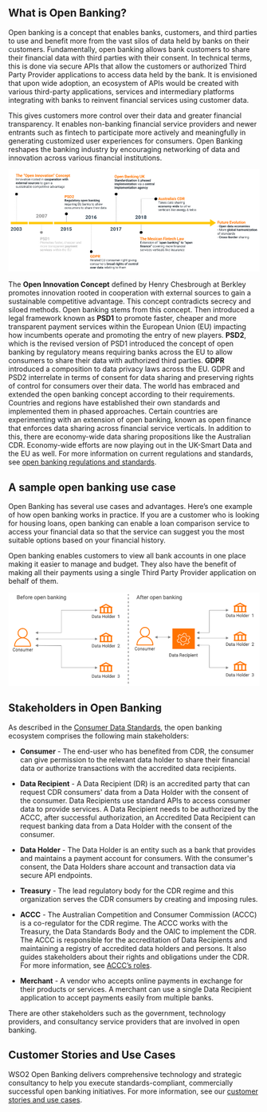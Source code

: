 ## What is Open Banking?

Open banking is a concept that enables banks, customers, and third parties to use and benefit more from the vast silos 
of data held by banks on their customers. Fundamentally, open banking allows bank customers to share their financial 
data with third parties with their consent. In technical terms, this is done via secure APIs that allow the customers 
or authorized Third Party Provider applications to access data held by the bank. It is envisioned that upon wide 
adoption, an ecosystem of APIs would be created with various third-party applications, services and intermediary platforms
integrating with banks to reinvent financial services using customer data.

This gives customers more control over their data and greater financial transparency. It enables non-banking financial 
service providers and newer entrants such as fintech to participate more actively and meaningfully in generating 
customized user experiences for consumers. Open Banking reshapes the banking industry by encouraging networking of data 
and innovation across various financial institutions.

![conceptual evolution of ob](../assets/img/get-started/open-banking/conceptual-evolution-of-open-banking-globally.png)

The **Open Innovation Concept** defined by Henry Chesbrough at Berkley promotes innovation rooted in cooperation with 
external sources to gain a sustainable competitive advantage. This concept contradicts secrecy and siloed methods. 
Open banking stems from this concept.  Then introduced a legal framework known as **PSD1** to promote faster, cheaper and 
more transparent payment services within the European Union (EU) impacting how incumbents operate and promoting the 
entry of new players. **PSD2**, which is the revised version of PSD1 introduced the concept of open banking by regulatory 
means requiring banks across the EU to allow consumers to share their data with authorized third parties. **GDPR** 
introduced a composition to data privacy laws across the EU. GDPR and PSD2 interrelate in terms of consent for data 
sharing and preserving rights of control for consumers over their data. The world has embraced and extended the open 
banking concept according to their requirements. Countries and regions have established their own standards and 
implemented them in phased approaches. Certain countries are experimenting with an extension of open banking, known 
as open finance that enforces data sharing across financial service verticals. In addition to this, there are 
economy-wide data sharing propositions like the Australian CDR.  Economy-wide efforts are now playing out in the 
UK-Smart Data and the EU as well. For more information on current regulations and standards, see 
[open banking regulations and standards](regulations-and-standards.md).

## A sample open banking use case

Open Banking has several use cases and advantages. Here’s one example of how open banking works in practice. 
If you are a customer who is looking for housing loans, open banking can enable a loan comparison service to access 
your financial data so that the service can suggest you the most suitable options based on your financial history.  

Open banking enables customers to view all bank accounts in one place making it easier to manage and budget. 
They also have the benefit of making all their payments using a single Third Party Provider application on behalf 
of them.

![before and after open banking](../assets/img/get-started/open-banking/before-after-ob.png)

## Stakeholders in Open Banking
   
As described in the [Consumer Data Standards](https://consumerdatastandardsaustralia.github.io/standards/#introduction), 
the open banking ecosystem comprises the following main stakeholders:
   
   * **Consumer** - The end-user who has benefited from CDR, the consumer can give permission to the relevant data holder 
   to share their financial data or authorize transactions with the accredited data recipients.

   * **Data Recipient** - A Data Recipient (DR) is an accredited party that can request CDR consumers' data from a 
   Data Holder with the consent of the consumer. Data Recipients use standard APIs to access consumer data to provide 
   services. A Data Recipient needs to be authorized by the ACCC, after successful authorization, an Accredited Data 
   Recipient can request banking data from a Data Holder with the consent of the consumer.

   * **Data Holder** -  The Data Holder is an entity such as a bank that provides and maintains a payment account for 
   consumers. With the consumer's consent, the Data Holders share account and transaction data via secure API endpoints.

   * **Treasury** -  The lead regulatory body for the CDR regime and this organization serves the CDR consumers by 
   creating and imposing rules.
   
   * **ACCC** - The Australian Competition and Consumer Commission (ACCC) is a co-regulator for the CDR regime. The ACCC works 
   with the Treasury, the Data Standards Body and the OAIC to implement the CDR. <br/> The ACCC is responsible for the accreditation 
   of Data Recipients and maintaining a registry of accredited data holders and persons. It also guides stakeholders about
   their rights and obligations under the CDR. For more information, see [ACCC’s roles](https://www.accc.gov.au/focus-areas/consumer-data-right-cdr-0).
   
   * **Merchant** - A vendor who accepts online payments in exchange for their products or services. A merchant can 
   use a single Data Recipient application to accept payments easily from multiple banks. 
   
 There are other stakeholders such as the government, technology providers, and consultancy service providers that 
 are involved in open banking. 

## Customer Stories and Use Cases
WSO2 Open Banking delivers comprehensive technology and strategic consultancy to help you execute 
standards-compliant, commercially successful open banking initiatives. For more information, see our [customer stories 
and use cases](https://wso2.com/solutions/financial/open-banking/#customer-stories-and-use-cases).